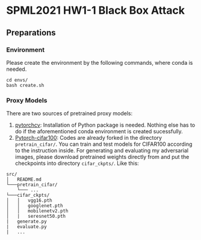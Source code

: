 # SPML2021 HW1-1 Black Box Attack

## Preparations

### Environment

Please create the environment by the following commands, where conda is needed.

```
cd envs/
bash create.sh
```

### Proxy Models

There are two sources of pretrained proxy models:

1. [pytorchcv](https://github.com/osmr/imgclsmob/tree/master/pytorch): Installation of Python package is needed. Nothing else has to do if the aforementioned conda environment is created sucessfully.
2. [Pytorch-cifar100](https://github.com/weiaicunzai/pytorch-cifar100): Codes are already forked in the directory `pretrain_cifar/`. You can train and test models for CIFAR100 according to the instruction inside. For generating and evaluating my adversarial images, please download pretrained weights directly from []() and put the checkpoints into directory `cifar_ckpts/`. Like this: 
```
src/
│   README.md
└───pretrain_cifar/
    └─── ...
└───cifar_ckpts/
│   │   vgg16.pth
│   │   googlenet.pth
│   │   mobilenetv2.pth
│   |   seresnet50.pth
|   generate.py
|   evaluate.py
|   ...
```
